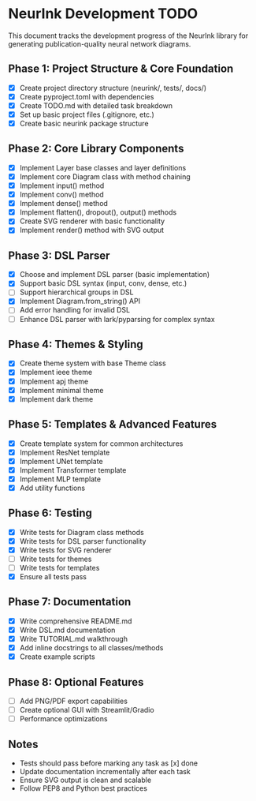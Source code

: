 # NeurInk Development TODO

This document tracks the development progress of the NeurInk library for generating publication-quality neural network diagrams.

## Phase 1: Project Structure & Core Foundation
- [x] Create project directory structure (neurink/, tests/, docs/)
- [x] Create pyproject.toml with dependencies
- [x] Create TODO.md with detailed task breakdown
- [x] Set up basic project files (.gitignore, etc.)
- [x] Create basic neurink package structure

## Phase 2: Core Library Components
- [x] Implement Layer base classes and layer definitions
- [x] Implement core Diagram class with method chaining
- [x] Implement input() method
- [x] Implement conv() method  
- [x] Implement dense() method
- [x] Implement flatten(), dropout(), output() methods
- [x] Create SVG renderer with basic functionality
- [x] Implement render() method with SVG output

## Phase 3: DSL Parser
- [x] Choose and implement DSL parser (basic implementation)
- [x] Support basic DSL syntax (input, conv, dense, etc.)
- [ ] Support hierarchical groups in DSL
- [x] Implement Diagram.from_string() API
- [ ] Add error handling for invalid DSL
- [ ] Enhance DSL parser with lark/pyparsing for complex syntax

## Phase 4: Themes & Styling
- [x] Create theme system with base Theme class
- [x] Implement ieee theme
- [x] Implement apj theme
- [x] Implement minimal theme
- [x] Implement dark theme

## Phase 5: Templates & Advanced Features
- [x] Create template system for common architectures
- [x] Implement ResNet template
- [x] Implement UNet template
- [x] Implement Transformer template
- [x] Implement MLP template
- [x] Add utility functions

## Phase 6: Testing
- [x] Write tests for Diagram class methods
- [x] Write tests for DSL parser functionality
- [x] Write tests for SVG renderer
- [ ] Write tests for themes
- [ ] Write tests for templates
- [x] Ensure all tests pass

## Phase 7: Documentation
- [x] Write comprehensive README.md
- [x] Write DSL.md documentation
- [x] Write TUTORIAL.md walkthrough
- [x] Add inline docstrings to all classes/methods
- [x] Create example scripts

## Phase 8: Optional Features
- [ ] Add PNG/PDF export capabilities
- [ ] Create optional GUI with Streamlit/Gradio
- [ ] Performance optimizations

## Notes
- Tests should pass before marking any task as [x] done
- Update documentation incrementally after each task
- Ensure SVG output is clean and scalable
- Follow PEP8 and Python best practices